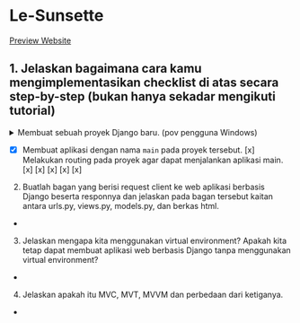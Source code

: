 # Le-Sunsette
[Preview Website]()

## 1. Jelaskan bagaimana cara kamu mengimplementasikan checklist di atas secara step-by-step (bukan hanya sekadar mengikuti tutorial) 
<details>
<summary>Membuat sebuah proyek Django baru. (pov pengguna Windows)</summary>
  
  1) Buat direktori bernama `Le-Sunsette` pada local.
  2) Di dalam direktori tersebut, buka command prompt dan buat virtual environemnt baru dengan menjalankan:
     ```
     python -m venv env
     ```
  3) Aktifkan virtual environtment
    ```p
    env\Scripts\activate.bat
    ```
  4) Virtual environment berhasil diaktifkan ditandai dengan `(env)` pada bagian awal input command line. Pastikan virtual environment   tetap berjalan.
  5) Di direktori yang sama, buat berkas `requirements.txt` yang berisi:
    ```
    django
    gunicorn
    whitenoise
    psycopg2-binary
    requests
    urllib3
    ```
  6) Unduh depedencies dengan menjalankan kode di command prompt
    ```p
    pip install -r requirements.txt
    ```
  - Pada direktori yang sama, buat direktori project Django bernama `le_sunsette` dengan menjalankan perintah (pastikan terdapat `.` pada akhir kode):
    ```p
    django-admin startproject le_sunsette .
    ```
  - Untuk keperluan deployment, tambahkan `"*"` bagian `ALLOWED_HOSTS` pada file `settings.py`, seperti:
    ```
    ...
    ALLOWED_HOSTS = ["*"]
    ...
    ```
  - Jalankan

</details>
    
  
  
- [x] Membuat aplikasi dengan nama `main` pada proyek tersebut.
[x] Melakukan routing pada proyek agar dapat menjalankan aplikasi main.
[x]
[x]
[x]
[x]
[x]


</details>

2. Buatlah bagan yang berisi request client ke web aplikasi berbasis Django beserta responnya dan jelaskan pada bagan tersebut kaitan antara urls.py, views.py, models.py, dan berkas html.
-

3. Jelaskan mengapa kita menggunakan virtual environment? Apakah kita tetap dapat membuat aplikasi web berbasis Django tanpa menggunakan virtual environment?
-

4. Jelaskan apakah itu MVC, MVT, MVVM dan perbedaan dari ketiganya.
-
